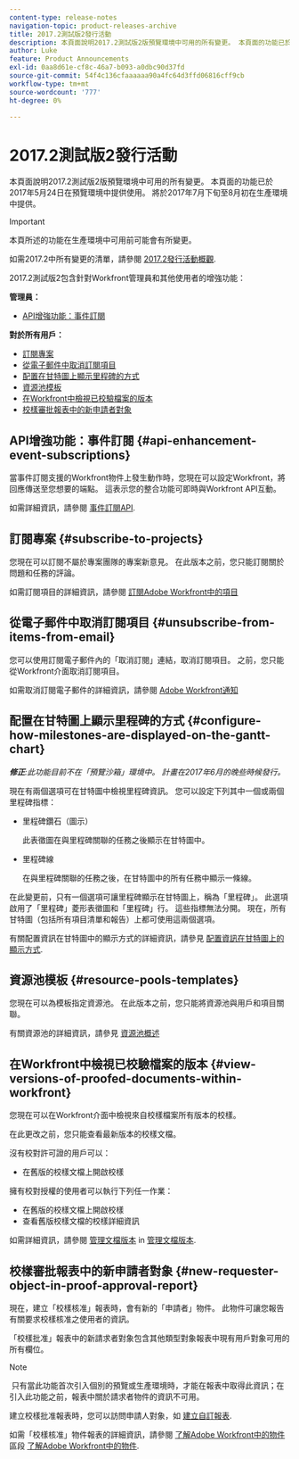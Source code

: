 ```yaml
---
content-type: release-notes
navigation-topic: product-releases-archive
title: 2017.2測試版2發行活動
description: 本頁面說明2017.2測試版2版預覽環境中可用的所有變更。 本頁面的功能已於2017年5月24日在預覽環境中提供使用。 將於2017年7月下旬至8月初在生產環境中提供。
author: Luke
feature: Product Announcements
exl-id: 0aa8d61e-cf8c-46a7-b093-a0dbc90d37fd
source-git-commit: 54f4c136cfaaaaaa90a4fc64d3ffd06816cff9cb
workflow-type: tm+mt
source-wordcount: '777'
ht-degree: 0%

---
```


# 2017.2測試版2發行活動

本頁面說明2017.2測試版2版預覽環境中可用的所有變更。 本頁面的功能已於2017年5月24日在預覽環境中提供使用。 將於2017年7月下旬至8月初在生產環境中提供。

>[!IMPORTANT]
>
>本頁所述的功能在生產環境中可用前可能會有所變更。

如需2017.2中所有變更的清單，請參閱 [2017.2發行活動概觀](../../../../product-announcements/product-releases/quarterly-release-archive/2017.2-release-activity/2017.2-release-activity-overview.md).

2017.2測試版2包含針對Workfront管理員和其他使用者的增強功能：

**管理員：**

* [API增強功能：事件訂閱](#api-enhancement-event-subscriptions)

**對於所有用戶：**

* [訂閱專案](#subscribe-to-projects)
* [從電子郵件中取消訂閱項目](#unsubscribe-from-items-from-email)
* [配置在甘特圖上顯示里程碑的方式](#configure-how-milestones-are-displayed-on-the-gantt-chart)
* [資源池模板](#resource-pools-templates)
* [在Workfront中檢視已校驗檔案的版本](#view-versions-of-proofed-documents-within-workfront)
* [校樣審批報表中的新申請者對象](#new-requester-object-in-proof-approval-report)

## API增強功能：事件訂閱 {#api-enhancement-event-subscriptions}

當事件訂閱支援的Workfront物件上發生動作時，您現在可以設定Workfront，將回應傳送至您想要的端點。 這表示您的整合功能可即時與Workfront API互動。

如需詳細資訊，請參閱 [事件訂閱API](../../../../wf-api/general/event-subs-api.md). 

## 訂閱專案 {#subscribe-to-projects}

您現在可以訂閱不屬於專案團隊的專案新意見。 在此版本之前，您只能訂閱關於問題和任務的評論。

如需訂閱項目的詳細資訊，請參閱 [訂閱Adobe Workfront中的項目](../../../../workfront-basics/using-notifications/subscribe-to-items-in-workfront.md)

## 從電子郵件中取消訂閱項目 {#unsubscribe-from-items-from-email}

您可以使用訂閱電子郵件內的「取消訂閱」連結，取消訂閱項目。 之前，您只能從Workfront介面取消訂閱項目。

如需取消訂閱電子郵件的詳細資訊，請參閱 [Adobe Workfront通知](../../../../workfront-basics/using-notifications/wf-notifications.md) 

## 配置在甘特圖上顯示里程碑的方式 {#configure-how-milestones-are-displayed-on-the-gantt-chart}

***修正&#x200B;**:此功能目前不在「預覽沙箱」環境中。 計畫在2017年6月的晚些時候發行。*

現在有兩個選項可在甘特圖中檢視里程碑資訊。 您可以設定下列其中一個或兩個里程碑指標：

* 里程碑鑽石（圖示）

   此表徵圖在與里程碑關聯的任務之後顯示在甘特圖中。

* 里程碑線

   在與里程碑關聯的任務之後，在甘特圖中的所有任務中顯示一條線。

在此變更前，只有一個選項可讓里程碑顯示在甘特圖上，稱為「里程碑」。 此選項啟用了「里程碑」菱形表徵圖和「里程碑」行。 這些指標無法分開。 現在，所有甘特圖（包括所有項目清單和報告）上都可使用這兩個選項。 

有關配置資訊在甘特圖中的顯示方式的詳細資訊，請參見 [配置資訊在甘特圖上的顯示方式](../../../../manage-work/gantt-chart/use-the-gantt-chart/configure-info-on-gantt-chart.md).

## 資源池模板 {#resource-pools-templates}

您現在可以為模板指定資源池。 在此版本之前，您只能將資源池與用戶和項目關聯。

有關資源池的詳細資訊，請參見 [資源池概述](../../../../resource-mgmt/resource-planning/resource-pools/work-with-resource-pools.md)

## 在Workfront中檢視已校驗檔案的版本 {#view-versions-of-proofed-documents-within-workfront}

您現在可以在Workfront介面中檢視來自校樣檔案所有版本的校樣。 

在此更改之前，您只能查看最新版本的校樣文檔。

沒有校對許可證的用戶可以：

* 在舊版的校樣文檔上開啟校樣

擁有校對授權的使用者可以執行下列任一作業：

* 在舊版的校樣文檔上開啟校樣
* 查看舊版校樣文檔的校樣詳細資訊

如需詳細資訊，請參閱 [管理文檔版本](../../../../documents/managing-documents/manage-document-versions.md) in [管理文檔版本](../../../../documents/managing-documents/manage-document-versions.md).

## 校樣審批報表中的新申請者對象 {#new-requester-object-in-proof-approval-report}

現在，建立「校樣核准」報表時，會有新的「申請者」物件。 此物件可讓您報告有關要求校樣核准之使用者的資訊。 

「校樣批准」報表中的新請求者對象包含其他類型對象報表中現有用戶對象可用的所有欄位。

>[!NOTE]
>
> 只有當此功能首次引入個別的預覽或生產環境時，才能在報表中取得此資訊；在引入此功能之前，報表中關於請求者物件的資訊不可用。

建立校樣批准報表時，您可以訪問申請人對象，如 [建立自訂報表](../../../../reports-and-dashboards/reports/creating-and-managing-reports/create-custom-report.md).

如需「校樣核准」物件報表的詳細資訊，請參閱 [了解Adobe Workfront中的物件](../../../../workfront-basics/navigate-workfront/workfront-navigation/understand-objects.md) 區段 [了解Adobe Workfront中的物件](../../../../workfront-basics/navigate-workfront/workfront-navigation/understand-objects.md).

